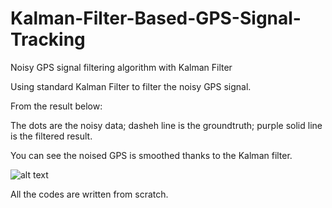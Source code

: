 # Kalman-Filter-Based-GPS-Signal-Tracking
Noisy GPS signal filtering algorithm with Kalman Filter

Using standard Kalman Filter to filter the noisy GPS signal.

From the result below:

The dots are the noisy data; dasheh line is the groundtruth; purple solid line is the filtered result.

You can see the noised GPS is smoothed thanks to the Kalman filter.

![alt text](https://github.com/paulyehtw/Kalman-Filter-Based-GPS-Signal-Tracking/blob/master/KF_results.png)

All the codes are written from scratch.
